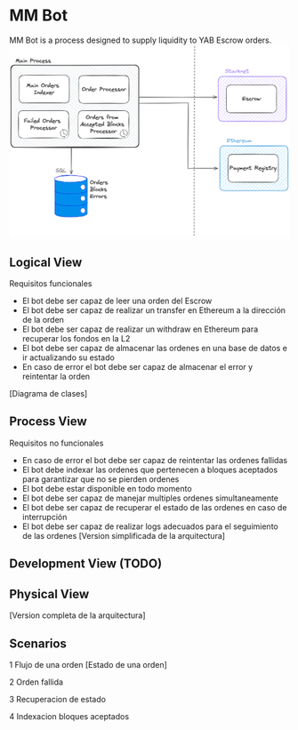 # MM Bot
MM Bot is a process designed to supply liquidity to YAB Escrow orders.
![img.png](images/img.png)
## Logical View
Requisitos funcionales
- El bot debe ser capaz de leer una orden del Escrow
- El bot debe ser capaz de realizar un transfer en Ethereum a la dirección de la orden
- El bot debe ser capaz de realizar un withdraw en Ethereum para recuperar los fondos en la L2
- El bot debe ser capaz de almacenar las ordenes en una base de datos e ir actualizando su estado
- En caso de error el bot debe ser capaz de almacenar el error y reintentar la orden



[Diagrama de clases]
## Process View
Requisitos no funcionales
- En caso de error el bot debe ser capaz de reintentar las ordenes fallidas
- El bot debe indexar las ordenes que pertenecen a bloques aceptados para
garantizar que no se pierden ordenes
- El bot debe estar disponible en todo momento
- El bot debe ser capaz de manejar multiples ordenes simultaneamente
- El bot debe ser capaz de recuperar el estado de las ordenes en caso de
interrupción
- El bot debe ser capaz de realizar logs adecuados para el seguimiento de las
ordenes
[Version simplificada de la arquitectura]

## Development View (TODO)

## Physical View
[Version completa de la arquitectura]

## Scenarios
1 Flujo de una orden
[Estado de una orden]

2 Orden fallida

3 Recuperacion de estado

4 Indexacion bloques aceptados
